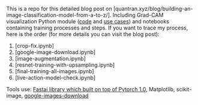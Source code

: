 This is a repo for this detailed blog post on [quantran.xyz/blog/building-an-image-classification-model-from-a-to-z/]. Including Grad-CAM visualization Python module ([code](gradcam.py) and [use cases](gradcam-usecase.ipynb)) and notebooks containing training processes and steps. If you want to trace my process, here is the order (for more details you can visit the blog post):
1. [crop-fix.ipynb]
2. [google-image-download.ipynb]
3. [image-augmentation.ipynb]
4. [resnet-training-with-upsampling.ipynb]
5. [final-training-all-images.ipynb]
6. [live-action-model-check.ipynb]

Tools use: [Fastai library which built on top of Pytorch 1.0](https://github.com/fastai/fastai), Matplotlib, scikit-image, [google-images-download](https://github.com/hardikvasa/google-images-download)
